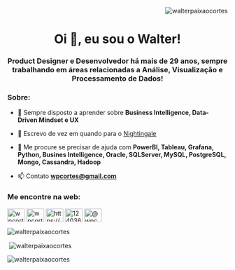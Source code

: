<p align="right"> <img src="https://komarev.com/ghpvc/?username=walterpaixaocortes&label=Visitas&color=0e75b6&style=flat" alt="walterpaixaocortes" /> </p>

<h1 align="center">Oi 👋, eu sou o Walter!</h1>
<h3 align="center">Product Designer e Desenvolvedor há mais de 29 anos, sempre trabalhando em áreas relacionadas a Análise, Visualização e Processamento de Dados!</h3>

<h3 align="left">Sobre:</h3>

- 🌱 Sempre disposto a aprender sobre **Business Intelligence, Data-Driven Mindset e UX**

- 📝 Escrevo de vez em quando para o [Nightingale](https://nightingaledvs.com/author/walter_cortez/)

- 💬 Me procure se precisar de ajuda com **PowerBI, Tableau, Grafana, Python, Busines Intelligence, Oracle, SQLServer, MySQL, PostgreSQL, Mongo, Cassandra, Hadoop**

- 📫 Contato **wpcortes@gmail.com**

<h3 align="left">Me encontre na web:</h3>
<p align="left">
<a href="https://dev.to/wpcortes75" target="blank"><img align="center" src="https://raw.githubusercontent.com/rahuldkjain/github-profile-readme-generator/master/src/images/icons/Social/devto.svg" alt="wpcortes75" height="30" width="40" /></a>
<a href="https://twitter.com/wpcortes75" target="blank"><img align="center" src="https://raw.githubusercontent.com/rahuldkjain/github-profile-readme-generator/master/src/images/icons/Social/twitter.svg" alt="wpcortes75" height="30" width="40" /></a>
<a href="https://www.linkedin.com/in/walterritzel/" target="blank"><img align="center" src="https://raw.githubusercontent.com/rahuldkjain/github-profile-readme-generator/master/src/images/icons/Social/linked-in-alt.svg" alt="https://www.linkedin.com/in/walterritzel/" height="30" width="40" /></a>
<a href="https://stackoverflow.com/users/1240367" target="blank"><img align="center" src="https://raw.githubusercontent.com/rahuldkjain/github-profile-readme-generator/master/src/images/icons/Social/stack-overflow.svg" alt="1240367" height="30" width="40" /></a>
<a href="https://medium.com/@wpcortes" target="blank"><img align="center" src="https://raw.githubusercontent.com/rahuldkjain/github-profile-readme-generator/master/src/images/icons/Social/medium.svg" alt="@wpcortes" height="30" width="40" /></a>
</p>

<p><img align="center" src="https://github-readme-stats.vercel.app/api/top-langs?username=walterpaixaocortes&show_icons=true&theme=dracula&locale=pt-br&layout=compact" alt="walterpaixaocortes" /></p>

<p>&nbsp;<img align="center" src="https://github-readme-stats.vercel.app/api?username=walterpaixaocortes&show_icons=true&theme=dracula&locale=pt-br" alt="walterpaixaocortes" /></p>

<p><img align="center" src="https://github-readme-streak-stats.herokuapp.com/?user=walterpaixaocortes&theme=dark" alt="walterpaixaocortes" /></p>

